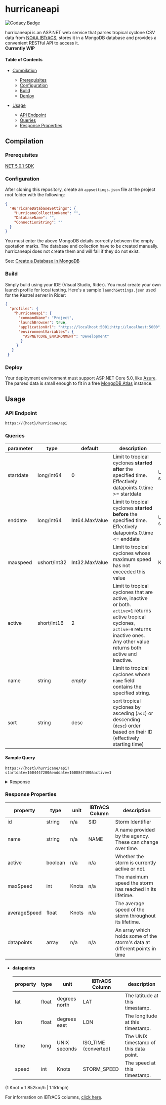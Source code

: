# hurricaneapi
[![Codacy Badge](https://app.codacy.com/project/badge/Grade/ad5fc727d6254510a068dc1cf0848a99)](https://www.codacy.com?utm_source=github.com&amp;utm_medium=referral&amp;utm_content=Emoclaw/hurricaneapi&amp;utm_campaign=Badge_Grade)

hurricaneapi is an ASP.NET web service that parses tropical cyclone CSV data from [NOAA IBTrACS](https://www.ncdc.noaa.gov/ibtracs/ "NOAA IBTrACS"), stores it in a MongoDB database and provides a convenient RESTful API to access it. <br> **Currently WIP**

#### Table of Contents
* [Compilation](#Compilation)
  * [Prerequisites](#Prerequisites)
  * [Configuration](#Configuration)
  * [Build](#Build)
  * [Deploy](#Deploy)
  
* [Usage](#Usage)
  * [API Endpoint](#api-endpoint)
  * [Queries](#queries)
  * [Response Properties](#response-properties)
  


## Compilation
### Prerequisites
[NET  5.0.1 SDK](https://dotnet.microsoft.com/download/dotnet/5.0 "NET  5.0.1 SDK")
### Configuration
After cloning this repository, create an `appsettings.json` file at the project root folder with the following:
```json
{
  "HurricaneDatabaseSettings": {
    "HurricaneCollectionName": "",
    "DatabaseName": "",
    "ConnectionString": ""
  }
}
```
You must enter the above MongoDB details correctly between the empty quotation marks. The database and collection have to be created manually. hurricaneapi does not create them and will fail if they do not exist.

See: [Create a Database in MongoDB](https://www.mongodb.com/basics/create-database) 
### Build
Simply build using your IDE (Visual Studio, Rider). You must create your own launch profile for local testing. Here's a sample `launchSettings.json` used for the Kestrel server in Rider:
```json
{
  "profiles": {
    "hurricaneapi": {
      "commandName": "Project",
      "launchBrowser": true,
      "applicationUrl": "https://localhost:5001;http://localhost:5000",
      "environmentVariables": {
        "ASPNETCORE_ENVIRONMENT": "Development"
       }
     }
   }
 }
```
### Deploy
Your deployment environment must support ASP.NET Core 5.0, like [Azure](https://azure.microsoft.com/ "Azure"). 
The parsed data is small enough to fit in a free [MongoDB Atlas](https://www.mongodb.com/cloud/atlas "MongoDB Atlas") instance.

## Usage
### API Endpoint
`https://{host}/hurricane/api`

### Queries
| parameter | type | default | description | unit |
|------|------|------|------|------|
| startdate | long/int64   | 0 | Limit to tropical cyclones **started after** the specified time. <br> Effectively datapoints.0.time >= startdate | UNIX seconds |
| enddate | long/int64 | Int64.MaxValue | Limit to tropical cyclones **started before** the specified time. <br> Effectively datapoints.0.time <= enddate | UNIX seconds |
| maxspeed | ushort/int32  | Int32.MaxValue | Limit to tropical cyclones whose maximum speed has not exceeded this value | Knots |
| active | short/int16 | 2 | Limit to tropical cyclones that are active, inactive or both. <br> `active=1` returns active tropical cyclones, `active=0` returns inactive ones. <br> Any other value returns both active and inactive.|
| name | string | *empty* | Limit to tropical cyclones whose `name` field contains the specified string. |
| sort | string | desc | sort tropical cyclones by asceding (`asc`) or descending (`desc`) order based on their ID (effectively starting time)
#### Sample Query
`https://{host}/hurricane/api?startdate=1604447200&enddate=1608847400&active=1`

<details>
<summary>Response</summary>

```json
[
  {
    "id": "2020360S16057",
    "name": "CHALANE",
    "datapoints": [
      {
        "lat": -15.8,
        "lon": 56.5,
        "time": 1608847200,
        "speed": 9
      },
      {
        "lat": -15.8703,
        "lon": 56.0302,
        "time": 1608858000,
        "speed": 9
      },
      {
        "lat": -15.9,
        "lon": 55.6,
        "time": 1608868800,
        "speed": 8
      },
      {
        "lat": -15.8772,
        "lon": 55.2222,
        "time": 1608879600,
        "speed": 8
      },
      {
        "lat": -15.9,
        "lon": 54.8,
        "time": 1608890400,
        "speed": 10
      },
      {
        "lat": -16.1229,
        "lon": 54.1781,
        "time": 1608901200,
        "speed": 12
      },
      {
        "lat": -16.3,
        "lon": 53.6,
        "time": 1608912000,
        "speed": 8
      },
      {
        "lat": -16.1721,
        "lon": 53.3122,
        "time": 1608922800,
        "speed": 6
      },
      {
        "lat": -16,
        "lon": 53.1,
        "time": 1608933600,
        "speed": 5
      },
      {
        "lat": -15.9896,
        "lon": 52.8247,
        "time": 1608944400,
        "speed": 7
      },
      {
        "lat": -16.1,
        "lon": 52.4,
        "time": 1608955200,
        "speed": 11
      },
      {
        "lat": -16.298,
        "lon": 51.6876,
        "time": 1608966000,
        "speed": 15
      },
      {
        "lat": -16.6,
        "lon": 50.9,
        "time": 1608976800,
        "speed": 15
      },
      {
        "lat": -16.9997,
        "lon": 50.2627,
        "time": 1608987600,
        "speed": 14
      },
      {
        "lat": -17.4,
        "lon": 49.7,
        "time": 1608998400,
        "speed": 12
      },
      {
        "lat": -17.6947,
        "lon": 49.1923,
        "time": 1609009200,
        "speed": 11
      },
      {
        "lat": -17.9,
        "lon": 48.7,
        "time": 1609020000,
        "speed": 10
      },
      {
        "lat": -18.015,
        "lon": 48.1497,
        "time": 1609030800,
        "speed": 11
      },
      {
        "lat": -18.1,
        "lon": 47.6,
        "time": 1609041600,
        "speed": 10
      },
      {
        "lat": -18.2048,
        "lon": 47.0921,
        "time": 1609052400,
        "speed": 10
      },
      {
        "lat": -18.4,
        "lon": 46.6,
        "time": 1609063200,
        "speed": 11
      },
      {
        "lat": -18.8,
        "lon": 46.078,
        "time": 1609074000,
        "speed": 12
      },
      {
        "lat": -19.2,
        "lon": 45.6,
        "time": 1609084800,
        "speed": 10
      },
      {
        "lat": -19.372,
        "lon": 45.2643,
        "time": 1609095600,
        "speed": 7
      },
      {
        "lat": -19.5,
        "lon": 44.9,
        "time": 1609106400,
        "speed": 10
      },
      {
        "lat": -19.7627,
        "lon": 44.3436,
        "time": 1609117200,
        "speed": 12
      },
      {
        "lat": -20,
        "lon": 43.7,
        "time": 1609128000,
        "speed": 13
      },
      {
        "lat": -20.1136,
        "lon": 43.0336,
        "time": 1609138800,
        "speed": 12
      },
      {
        "lat": -20.1321,
        "lon": 42.4238,
        "time": 1609149600,
        "speed": 10
      },
      {
        "lat": -20.0883,
        "lon": 41.9322,
        "time": 1609160400,
        "speed": 8
      },
      {
        "lat": -20,
        "lon": 41.6,
        "time": 1609171200,
        "speed": 3
      },
      {
        "lat": -19.9043,
        "lon": 41.666,
        "time": 1609182000,
        "speed": 2
      },
      {
        "lat": -19.8,
        "lon": 41.6,
        "time": 1609192800,
        "speed": 8
      },
      {
        "lat": -19.6861,
        "lon": 40.8546,
        "time": 1609203600,
        "speed": 16
      },
      {
        "lat": -19.6,
        "lon": 39.9,
        "time": 1609214400,
        "speed": 16
      },
      {
        "lat": -19.5774,
        "lon": 39.1327,
        "time": 1609225200,
        "speed": 13
      },
      {
        "lat": -19.6,
        "lon": 38.5,
        "time": 1609236000,
        "speed": 10
      },
      {
        "lat": -19.6865,
        "lon": 38.1155,
        "time": 1609246800,
        "speed": 8
      },
      {
        "lat": -19.7,
        "lon": 37.7,
        "time": 1609257600,
        "speed": 11
      }
    ],
    "active": true,
    "maxSpeed": 16,
    "averageSpeed": 10.076923
  }
]
```
</details>

### Response Properties


| property | type | unit | IBTrACS Column | description
|------|------|------|------|------|
| id | string | n/a | SID | Storm Identifier
| name | string | n/a | NAME | A name provided by the agency. These can change over time.
| active | boolean | n/a | n/a | Whether the storm is currently active or not.
| maxSpeed | int | Knots | n/a | The maximum speed the storm has reached in its lifetime.
| averageSpeed | float | Knots | n/a | The average speed of the storm throughout its lifetime.
| datapoints | array | n/a | n/a | An array which holds some of the storm's data at different points in time

* #### datapoints

  | property | type | unit | IBTrACS Column | description
  |------|------|------|------|------|
  | lat | float | degrees north | LAT | The latitude at this timestamp.
  | lon | float | degrees east | LON | The longitude at this timestamp.
  | time | long | UNIX seconds | ISO_TIME (converted) | The UNIX timestamp of this data point.
  | speed | int | Knots | STORM_SPEED | The speed at this timestamp.

(1 Knot = 1.852km/h | 1.151mph)


For information on IBTrACS columns, [click here](https://www.ncdc.noaa.gov/ibtracs/pdf/IBTrACS_version4_Technical_Details.pdf).
